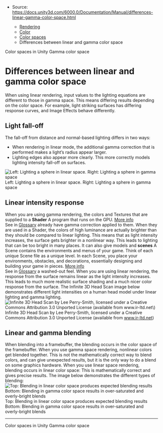 * Source: https://docs.unity3d.com/6000.0/Documentation/Manual/differences-linear-gamma-color-space.html

  * [Rendering](https://docs.unity3d.com/6000.0/Documentation/Manual/rendering-and-post-processing.html)
  * [Color](https://docs.unity3d.com/6000.0/Documentation/Manual/graphics-color.html)
  * [Color spaces](https://docs.unity3d.com/6000.0/Documentation/Manual/color-spaces-landing.html)
  * Differences between linear and gamma color space


[](https://docs.unity3d.com/6000.0/Documentation/Manual/color-spaces.html)
Color spaces in Unity
[](https://docs.unity3d.com/6000.0/Documentation/Manual/gamma-color-space.html)
Gamma color space
# Differences between linear and gamma color space
When using linear rendering, input values to the lighting equations are different to those in gamma space. This means differing results depending on the color space. For example, light striking surfaces has differing response curves, and Image Effects behave differently.
## Light fall-off
The fall-off from distance and normal-based lighting differs in two ways:
  * When rendering in linear mode, the additional gamma correction that is performed makes a light’s radius appear larger.
  * Lighting edges also appear more clearly. This more correctly models lighting intensity fall-off on surfaces.

![Left: Lighting a sphere in linear space. Right: Lighting a sphere in gamma space](https://docs.unity3d.com/6000.0/Documentation/uploads/Main/LinearRendering-LightingSphereLinearGamma.png) Left: Lighting a sphere in linear space. Right: Lighting a sphere in gamma space
## Linear intensity response
When you are using gamma rendering, the colors and Textures that are supplied to a **Shader** A program that runs on the GPU. [More info](https://docs.unity3d.com/6000.0/Documentation/Manual/Shaders.html)  
See in [Glossary](https://docs.unity3d.com/6000.0/Documentation/Manual/Glossary.html#Shader) already have gamma correction applied to them. When they are used in a Shader, the colors of high luminance are actually brighter than they should be compared to linear lighting. This means that as light intensity increases, the surface gets brighter in a nonlinear way. This leads to lighting that can be too bright in many places. It can also give models and **scenes** A Scene contains the environments and menus of your game. Think of each unique Scene file as a unique level. In each Scene, you place your environments, obstacles, and decorations, essentially designing and building your game in pieces. [More info](https://docs.unity3d.com/6000.0/Documentation/Manual/CreatingScenes.html)  
See in [Glossary](https://docs.unity3d.com/6000.0/Documentation/Manual/Glossary.html#Scene) a washed-out feel. When you are using linear rendering, the response from the surface remains linear as the light intensity increases. This leads to much more realistic surface shading and a much nicer color response from the surface.
The Infinite 3D Head Scan image below demonstrates different light intensities on a human head model under linear lighting and gamma lighting.
![Infinite 3D Head Scan by Lee Perry-Smith, licensed under a Creative Commons Attribution 3.0 Unported License \(available from www.ir-ltd.net\)](https://docs.unity3d.com/6000.0/Documentation/uploads/Main/LinearRendering-Infinite3DHeadScan.jpg) Infinite 3D Head Scan by Lee Perry-Smith, licensed under a Creative Commons Attribution 3.0 Unported License (available from www.ir-ltd.net)
## Linear and gamma blending
When blending into a framebuffer, the blending occurs in the color space of the framebuffer.
When you use gamma space rendering, nonlinear colors get blended together. This is not the mathematically correct way to blend colors, and can give unexpected results, but it is the only way to do a blend on some graphics hardware.
When you use linear space rendering, blending occurs in linear color space: This is mathematically correct and gives precise results.
The image below demonstrates the different types of blending:
![Top: Blending in linear color space produces expected blending results<br/>Bottom: Blending in gamma color space results in over-saturated and overly-bright blends](https://docs.unity3d.com/6000.0/Documentation/uploads/Main/LinearRendering-BlendingLinearGamma.jpg) Top: Blending in linear color space produces expected blending results  
Bottom: Blending in gamma color space results in over-saturated and overly-bright blends
* * *
[](https://docs.unity3d.com/6000.0/Documentation/Manual/color-spaces.html)
Color spaces in Unity
[](https://docs.unity3d.com/6000.0/Documentation/Manual/gamma-color-space.html)
Gamma color space
